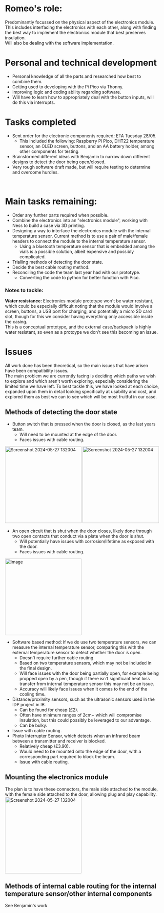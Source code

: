 # Romeo's role:
Predominantly focussed on the physical aspect of the electronics module. This includes interfacing the electronics with each other, along with finding the best way to implement the electronics module that best preserves insulation. 
<br> Will also be dealing with the software implementation.

# Personal and technical development
- Personal knowledge of all the parts and researched how best to combine them.
- Getting used to developing with the Pi Pico via Thonny.
- Improving logic and coding ability regarding software.
- Will have to learn how to appropriately deal with the button inputs, will do this via interrupts.


# Tasks completed
- Sent order for the electronic components required; ETA Tuesday 28/05.
  - This included the following: Raspberry Pi Pico, DHT22 temperature sensor, an OLED screen, buttons, and an AA battery holder, among other components for testing.
- Brainstormed different ideas with Benjamin to narrow down different designs to detect the door being open/closed.
- Very rough software draft made, but will require testing to determine and overcome hurdles.
<br>



# Main tasks remaining:
- Order any further parts required when possible.
- Combine the electronics into an "electronics module", working with Ness to build a case via 3D printing. 
- Designing a way to interface the electronics module with the internal temperature sensor. Current method is to use a pair of male/female headers to connect the module to the internal temperature sensor.
  - Using a bluetooth temperature sensor that is embedded among the vials is a possible solution, albeit expensive and possibly complicated.
- Trialling methods of detecting the door state.
- Decide the best cable routing method.
- Reconciling the code the team last year had with our prototype.
  - Converting the code to python for better function with Pico.

### Notes to tackle:
**Water resistance:** Electronics module prototype won't be water resistant, which could be especially difficult noting that the module would involve a screen, buttons, a USB port for charging, and potentially a micro SD card slot, though for this we consider having everything only accessible inside the casing. 
<br> This is a conceptual prototype, and the external case/backpack is highly water resistant, so even as a protoype we don't see this becoming an issue.

# Issues
All work done has been theoretical, so the main issues that have arisen have been compatibility issues. 
<br> The main problem we are currently facing is deciding which paths we wish to explore and which aren't worth exploring, especially considering the limited time we have left. To best tackle this, we have looked at each choice, expanded upon them in detail looking specifically at usability and cost, and explored them as best we can to see which will be most fruitful in our case.

## Methods of detecting the door state
- Button switch that is pressed when the door is closed, as the last years team. 
  - Will need to be mounted at the edge of the door.
  - Faces issues with cable routing.
<img height="250" alt="Screenshot 2024-05-27 132004" src="https://github.com/Technology-for-the-Poorest-Billion/2024-ideabatic-beam/assets/99049952/74f72f82-4954-45d3-bcd5-5df57296b694">
<img height="250" alt="Screenshot 2024-05-27 132004" src="https://github.com/Technology-for-the-Poorest-Billion/2024-ideabatic-beam/assets/99049952/40ec579b-b10c-4ebe-8ec4-fc389b64f768">
<br>



- An open circuit that is shut when the door closes, likely done through two open contacts that conduct via a plate when the door is shut.
  - Will potentially have issues with corrosion/lifetime as exposed with the door.
  - Faces issues with cable routing.
<img height="250" alt="image" src="https://github.com/Technology-for-the-Poorest-Billion/2024-ideabatic-beam/assets/99049952/8752d163-084f-4c26-98f7-afc65ecb1e2b">


- Software based method: If we do use two temperature sensors, we can measure the internal temperature sensor, comparing this with the external temperature sensor to detect whether the door is open.
  - Doesn't require further cable routing.
  - Based on two temperature sensors, which may not be included in the final design.
  - Will face issues with the door being partially open, for example being propped open by a pen, though if there isn't significant heat loss transfer from internal temperature sensor this may not be an issue.
  - Accuracy will likely face issues when it comes to the end of the cooling time. 
- Distance/proximity sensors, such as the ultrasonic sensors used in the IDP project in IB.
  - Can be found for cheap (£2).
  - Often have minimum ranges of 2cm+ which will compromise insulation, but this could possibly be leveraged to our advantage.
  - Can be bulky.
- Issue with cable routing.
- Photo Interrupter Sensor, which detects when an infrared beam between a transmitter and receiver is blocked.
  - Relatively cheap (£3.90).
  - Would need to be mounted onto the edge of the door, with a corresponding part required to block the beam.
  - Issue with cable routing.
 

## Mounting the electronics module
The plan is to have these connectors, the male side attached to the module, with the female side attached to the door, allowing plug and play capability. <br>
<img height="250" alt="Screenshot 2024-05-27 132004" src="https://github.com/Technology-for-the-Poorest-Billion/2024-ideabatic-beam/assets/99049952/6cb9c6e1-60c8-4e93-8ad9-ac7a6c964117">

## Methods of internal cable routing for the internal temperature sensor/other internal components
See Benjamin's work






